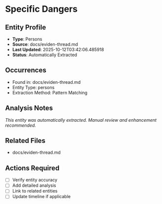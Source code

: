 # Specific Dangers

## Entity Profile
- **Type**: Persons
- **Source**: docs/eviden-thread.md
- **Last Updated**: 2025-10-12T03:42:06.485918
- **Status**: Automatically Extracted

## Occurrences
- Found in: docs/eviden-thread.md
- Entity Type: persons
- Extraction Method: Pattern Matching

## Analysis Notes
*This entity was automatically extracted. Manual review and enhancement recommended.*

## Related Files
- docs/eviden-thread.md

## Actions Required
- [ ] Verify entity accuracy
- [ ] Add detailed analysis
- [ ] Link to related entities
- [ ] Update timeline if applicable
